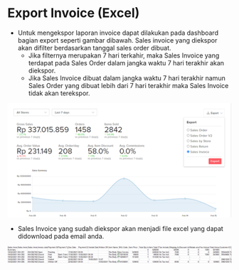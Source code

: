 # Export Invoice \(Excel\)

* Untuk mengekspor laporan invoice dapat dilakukan pada dashboard bagian export seperti gambar dibawah. Sales invoice yang diekspor akan difilter berdasarkan tanggal sales order dibuat.
  * Jika filternya merupakan 7 hari terkahir, maka Sales Invoice yang terdapat pada Sales Order dalam jangka waktu 7 hari terakhir akan diekspor.
  * Jika Sales Invoice dibuat dalam jangka waktu 7 hari terakhir namun Sales Order yang dibuat lebih dari 7 hari terakhir maka Sales Invoice tidak akan terekspor.

![](../../.gitbook/assets/image%20%2857%29.png)

* Sales Invoice yang sudah diekspor akan menjadi file excel yang dapat didownload pada email anda. 

![](../../.gitbook/assets/image%20%2828%29.png)

